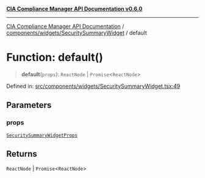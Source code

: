 [**CIA Compliance Manager API Documentation v0.6.0**](../../../../README.md)

***

[CIA Compliance Manager API Documentation](../../../../modules.md) / [components/widgets/SecuritySummaryWidget](../README.md) / default

# Function: default()

> **default**(`props`): `ReactNode` \| `Promise`\<`ReactNode`\>

Defined in: [src/components/widgets/SecuritySummaryWidget.tsx:49](https://github.com/Hack23/cia-compliance-manager/blob/ca083b463223765b22422b66b3a43930241849bd/src/components/widgets/SecuritySummaryWidget.tsx#L49)

## Parameters

### props

[`SecuritySummaryWidgetProps`](../../../../types/widgets/interfaces/SecuritySummaryWidgetProps.md)

## Returns

`ReactNode` \| `Promise`\<`ReactNode`\>
